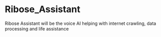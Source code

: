# Ribose_Assistant
Ribose Assistant will be the voice AI helping with internet crawling, data processing and life assistance

